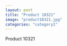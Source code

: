 ```yaml
---
layout: post
title: "Product 10321"
image: "product10321.jpg"
categories: "category1"
---
```

Product 10321
